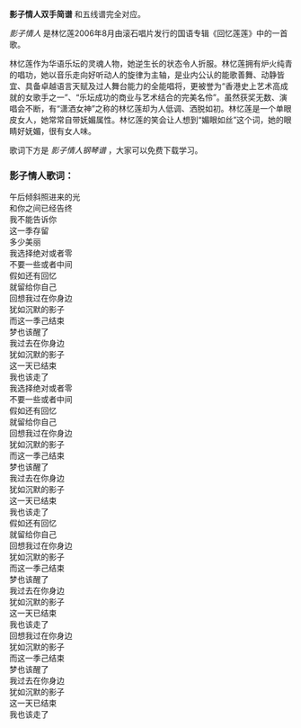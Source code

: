 

**影子情人双手简谱** 和五线谱完全对应。

_影子情人_ 是林忆莲2006年8月由滚石唱片发行的国语专辑《回忆莲莲》中的一首歌。

林忆莲作为华语乐坛的灵魂人物，她逆生长的状态令人折服。林忆莲拥有炉火纯青的唱功，她以音乐走向好听动人的旋律为主轴，是业内公认的能歌善舞、动静皆宜、具备卓越语言天赋及过人舞台能力的全能唱将，更被誉为“香港史上艺术高成就的女歌手之一”、“乐坛成功的商业与艺术结合的完美名伶”。虽然获奖无数、演唱会不断，有“潇洒女神”之称的林忆莲却为人低调、洒脱如初。林忆莲是一个单眼皮女人，她常常自带妩媚属性。林忆莲的笑会让人想到“媚眼如丝”这个词，她的眼睛好妩媚，很有女人味。

歌词下方是 _影子情人钢琴谱_ ，大家可以免费下载学习。

### 影子情人歌词：

午后倾斜照进来的光  
和你之间已经告终  
我不能告诉你  
这一季存留  
多少美丽  
我选择绝对或者零  
不要一些或者中间  
假如还有回忆  
就留给你自己  
回想我过在你身边  
犹如沉默的影子  
而这一季己结束  
梦也该醒了  
我过去在你身边  
犹如沉默的影子  
这一天已结束  
我也该走了  
我选择绝对或者零  
不要一些或者中间  
假如还有回忆  
就留给你自己  
回想我过在你身边  
犹如沉默的影子  
而这一季己结束  
梦也该醒了  
我过去在你身边  
犹如沉默的影子  
这一天已结束  
我也该走了  
假如还有回忆  
就留给你自己  
回想我过在你身边  
犹如沉默的影子  
而这一季己结束  
梦也该醒了  
我过去在你身边  
犹如沉默的影子  
这一天已结束  
我也该走了  
回想我过在你身边  
犹如沉默的影子  
而这一季己结束  
梦也该醒了  
我过去在你身边  
犹如沉默的影子  
这一天已结束  
我也该走了

